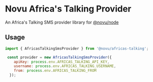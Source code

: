 # Novu Africa's Talking Provider

An Africa's Talking SMS provider library for [@novu/node](https://github.com/khulnasoft/teleflow)

## Usage

```javascript
import { AfricasTalkingSmsProvider } from '@novu/africas-talking';

 const provider = new AfricasTalkingSmsProvider({
    apiKey: process.env.AFRICAS_TALKING_API_KEY,
    username: process.env.AFRICAS_TALKING_USERNAME,
    from: process.env.AFRICAS_TALKING_FROM
  });
```
